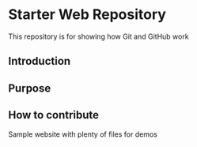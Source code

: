 # Starter Web Repository

This repository is for showing how Git and GitHub work

## Introduction

## Purpose


## How to contribute
Sample website with plenty of files for demos
